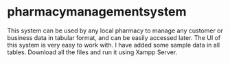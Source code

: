 # pharmacymanagementsystem

This system can be used by any local pharmacy to manage any customer or business data in tabular format, and can be easily accessed later.
The UI of this system is very easy to work with. I have added some sample data in all tables. 
Download all the files and run it using Xampp Server.
